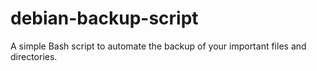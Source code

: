 # debian-backup-script
A simple Bash script to automate the backup of your important files and directories.
